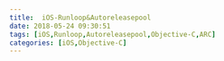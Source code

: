 ```yaml
---
title:  iOS-Runloop&Autoreleasepool
date: 2018-05-24 09:30:51
tags: [iOS,Runloop,Autoreleasepool,Objective-C,ARC]
categories: [iOS,Objective-C]
---
```

